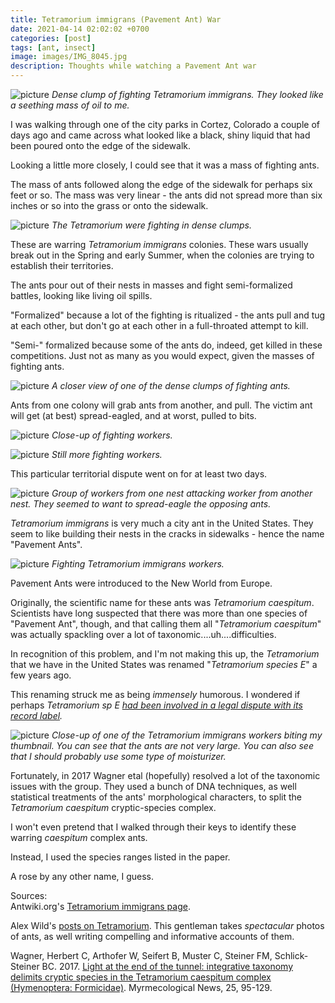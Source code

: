 ```yaml
---
title: Tetramorium immigrans (Pavement Ant) War
date: 2021-04-14 02:02:02 +0700
categories: [post]
tags: [ant, insect]
image: images/IMG_8045.jpg
description: Thoughts while watching a Pavement Ant war
---
```


![picture](images/IMG_8045.jpg)
*Dense clump of fighting _Tetramorium immigrans_. They looked like a seething mass of oil to me.*

I was walking through one of the city parks in Cortez, Colorado a couple of days ago and came across what looked like a black, shiny liquid that had been poured onto the edge of the sidewalk.

Looking a little more closely, I could see that it was a mass of fighting ants.

The mass of ants followed along the edge of the sidewalk for perhaps six feet or so. The mass was very linear - the ants did not spread more than six inches or so into the grass or onto the sidewalk.

![picture](images/IMG_8043-1024x682.jpg)
*The _Tetramorium_ were fighting in dense clumps.*

These are warring _Tetramorium immigrans_ colonies. These wars usually break out in the Spring and early Summer, when the colonies are trying to establish their territories.

The ants pour out of their nests in masses and fight semi-formalized battles, looking like living oil spills.

"Formalized" because a lot of the fighting is ritualized - the ants pull and tug at each other, but don't go at each other in a full-throated attempt to kill.

"Semi-" formalized because some of the ants do, indeed, get killed in these competitions. Just not as many as you would expect, given the masses of fighting ants.

![picture](images/IMG_8066.jpg)
*A closer view of one of the dense clumps of fighting ants.*

Ants from one colony will grab ants from another, and pull. The victim ant will get (at best) spread-eagled, and at worst, pulled to bits.

![picture](images/IMG_8056-1.jpg)
*Close-up of fighting workers.*

![picture](images/IMG_8072-1024x630.jpg)
*Still more fighting workers.*

This particular territorial dispute went on for at least two days.

![picture](images/IMG_8078-858x1024.jpg)
*Group of workers from one nest attacking worker from another nest. They seemed to want to spread-eagle the opposing ants.*

_Tetramorium immigrans_ is very much a city ant in the United States. They seem to like building their nests in the cracks in sidewalks - hence the name "Pavement Ants".

![picture](images/IMG_8080-1024x744.jpg)
*Fighting _Tetramorium immigrans_ workers.*

Pavement Ants were introduced to the New World from Europe.

Originally, the scientific name for these ants was _Tetramorium caespitum_. Scientists have long suspected that there was more than one species of "Pavement Ant", though, and that calling them all "_Tetramorium caespitum_" was actually spackling over a lot of taxonomic....uh....difficulties.

In recognition of this problem, and I'm not making this up, the _Tetramorium_ that we have in the United States was renamed "_Tetramorium species E_" a few years ago.

This renaming struck me as being _immensely_ humorous. I wondered if perhaps _Tetramorium sp E [had been involved in a legal dispute with its record label](https://en.wikipedia.org/wiki/Prince_\(musician\))._

![picture](images/IMG_8071.jpg)
*Close-up of one of the _Tetramorium immigrans_ workers biting my thumbnail. You can see that the ants are not very large. You can also see that I should probably use some type of moisturizer.*

Fortunately, in 2017 Wagner etal (hopefully) resolved a lot of the taxonomic issues with the group. They used a bunch of DNA techniques, as well statistical treatments of the ants' morphological characters, to split the _Tetramorium caespitum_ cryptic-species complex.

I won't even pretend that I walked through their keys to identify these warring _caespitum_ complex ants.

Instead, I used the species ranges listed in the paper.

A rose by any other name, I guess.

Sources:  
Antwiki.org's [Tetramorium immigrans page](https://www.antwiki.org/wiki/Tetramorium_immigrans).

Alex Wild's [posts on Tetramorium](https://www.myrmecos.net/tag/tetramorium/). This gentleman takes _spectacular_ photos of ants, as well writing compelling and informative accounts of them.

Wagner, Herbert C, Arthofer W, Seifert B, Muster C, Steiner FM, Schlick-Steiner BC. 2017. [Light at the end of the tunnel: integrative taxonomy delimits cryptic species in the Tetramorium caespitum complex (Hymenoptera: Formicidae)](https://myrmecologicalnews.org/cms/index.php?option=com_download&view=download&filename=volume25/mn25_95-129_printable.pdf&format=raw). Myrmecological News, 25, 95-129.
